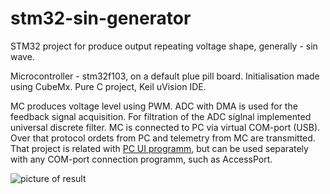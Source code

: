 # stm32-sin-generator
STM32 project for produce output repeating voltage shape, generally - sin wave.

Microcontroller - stm32f103, on a default plue pill board.
Initialisation made using CubeMx. Pure C project, Keil uVision IDE.

MC produces voltage level using PWM. ADC with DMA is used for the feedback signal acquisition.
For filtration of the ADC siglnal implemented universal discrete filter.
MC is connected to PC via virtual COM-port (USB). Over that protocol ordets from PC and telemetry from MC are transmitted.
That project is related with [PC UI programm](https://github.com/Nonmant/QtDataReadingFromComPort), but can be used separately with any COM-port connection programm, such as AccessPort.

![picture of result](https://github.com/Nonmant/stm32-sin-generator-and-measuer/blob/master/generated%20signal.jpg?raw=true)
